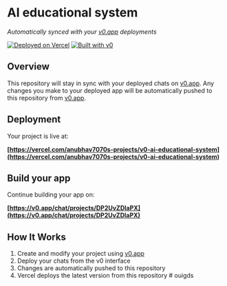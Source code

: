 # AI educational system

*Automatically synced with your [v0.app](https://v0.app) deployments*

[![Deployed on Vercel](https://img.shields.io/badge/Deployed%20on-Vercel-black?style=for-the-badge&logo=vercel)](https://vercel.com/anubhav7070s-projects/v0-ai-educational-system)
[![Built with v0](https://img.shields.io/badge/Built%20with-v0.app-black?style=for-the-badge)](https://v0.app/chat/projects/DP2UvZDlaPX)

## Overview

This repository will stay in sync with your deployed chats on [v0.app](https://v0.app).
Any changes you make to your deployed app will be automatically pushed to this repository from [v0.app](https://v0.app).

## Deployment

Your project is live at:

**[https://vercel.com/anubhav7070s-projects/v0-ai-educational-system](https://vercel.com/anubhav7070s-projects/v0-ai-educational-system)**

## Build your app

Continue building your app on:

**[https://v0.app/chat/projects/DP2UvZDlaPX](https://v0.app/chat/projects/DP2UvZDlaPX)**

## How It Works

1. Create and modify your project using [v0.app](https://v0.app)
2. Deploy your chats from the v0 interface
3. Changes are automatically pushed to this repository
4. Vercel deploys the latest version from this repository
#   o u i g d s  
 